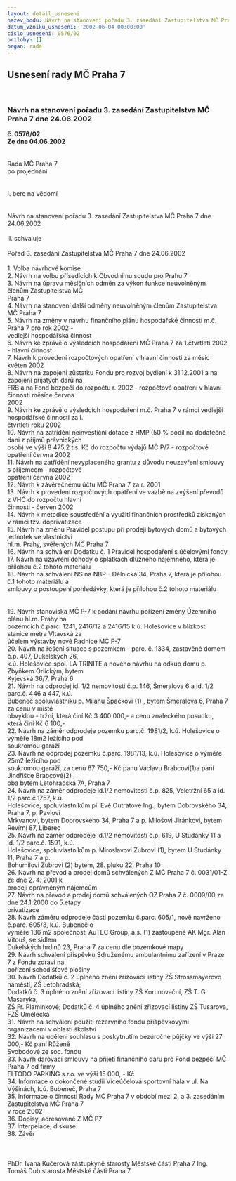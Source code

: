 ```yaml
---
layout: detail_usneseni
nazev_bodu: Návrh na stanovení pořadu 3. zasedání Zastupitelstva MČ Praha 7 dne 24.06.2002
datum_vzniku_usneseni: '2002-06-04 00:00:00'
cislo_usneseni: 0576/02
prilohy: []
organ: rada
---
```

<div id="ucUsn_pList" class="usn">
	<span><h2>Usnesení rady MČ Praha 7 </h2>
<br></span><div class="standBody">
<span><h3>Návrh na stanovení pořadu 3. zasedání Zastupitelstva MČ Praha 7 dne 24.06.2002</h3></span><div class="center">
		<strong>č. 0576/02</strong><br>
	</div>
<div class="center">
		<strong>Ze dne 04.06.2002</strong><br><br>
	</div>
<br>Rada MČ Praha 7<br>po projednání<br><br><br>I.	bere na vědomí<br><br> <br>Návrh na stanovení pořadu 3. zasedání Zastupitelstva MČ Praha 7 dne 24.06.2002<br><br>II.	schvaluje <br><br>Pořad 3. zasedání Zastupitelstva MČ Praha 7 dne 24.06.2002<br><br>  1.  Volba návrhové komise<br>  2.  Návrh na volbu přísedících k Obvodnímu soudu pro Prahu 7<br>  3.  Návrh na úpravu měsíčních odměn za výkon funkce neuvolněným členům Zastupitelstva MČ <br>       Praha 7<br>  4.  Návrh na stanovení další odměny neuvolněným členům Zastupitelstva MČ Praha 7<br>  5.  Návrh na změny v návrhu finančního plánu hospodářské činnosti m.č. Praha 7 pro rok 2002 - <br>       vedlejší hospodářská činnost<br>  6.  Návrh ke zprávě o výsledcích hospodaření MČ Praha 7 za 1.čtvrtletí 2002 - hlavní činnost<br>  7.  Návrh k provedení rozpočtových opatření v hlavní činnosti za měsíc květen 2002<br>  8.  Návrh na zapojení zůstatku Fondu pro rozvoj bydlení  k 31.12.2001 a na zapojení přijatých darů na <br>       FRB a na Fond bezpečí do rozpočtu r. 2002 - rozpočtové opatření v hlavní činnosti měsíce června <br>       2002<br>  9. Návrh ke zprávě o výsledcích hospodaření m.č. Praha 7 v rámci vedlejší hospodářské činnosti za I. <br>      čtvrtletí roku 2002<br>10. Návrh na zatřídění neinvestiční dotace z HMP (50 % podíl na dodatečné dani z příjmů právnických <br>      osob) ve výši 8 475,2 tis. Kč do rozpočtu výdajů MČ P/7 - rozpočtové opatření června 2002<br>11. Návrh na zatřídění nevyplaceného grantu z důvodu neuzavření smlouvy s příjemcem - rozpočtové <br>      opatření června 2002<br>12. Návrh k závěrečnému účtu MČ Praha 7 za r. 2001<br>13. Návrh k provedení rozpočtových  opatření ve vazbě na zvýšení převodů z VHČ do rozpočtu hlavní <br>      činnosti - červen 2002<br>14. Návrh k metodice soustředění a využití finančních prostředků získaných v rámci tzv. doprivatizace<br>15. Návrh na změnu Pravidel postupu při prodeji bytových domů a bytových jednotek ve vlastnictví <br>      hl.m. Prahy, svěřených MČ Praha 7<br>16. Návrh na schválení Dodatku č. 1 Pravidel hospodaření s účelovými fondy<br>17. Návrh na uzavření dohody o splátkách dlužného nájemného, která je přílohou č.2 tohoto materiálu<br>18. Návrh na schválení NS na NBP - Dělnická 34, Praha 7, která je přílohou č.1 tohoto materiálu a <br>      smlouvy o postoupení pohledávky, která je přílohou č.2 tohoto materiálu <br><br><br>19. Návrh stanoviska MČ P-7 k podání návrhu pořízení změny Územního plánu hl.m. Prahy na <br>      pozemcích č.parc. 1241, 2416/12 a 2416/15 k.ú. Holešovice v blízkosti stanice metra Vltavská za <br>      účelem výstavby nové Radnice MČ P-7<br>20. Návrh na řešení situace s pozemkem - parc. č. 1334, zastavěné domem č.p. 407,  Dukelských 26, <br>      k.ú. Holešovice  spol. LA TRINITE a nového návrhu na odkup domu p. Zbyňkem Orlickým, bytem <br>      Kyjevská 36/7, Praha 6<br>21. Návrh na  odprodej id. 1/2 nemovitosti č.p. 146, Šmeralova 6 a id. 1/2 parc.č. 446 a 447, k.ú. <br>      Bubeneč  spoluvlastníku  p. Milanu Špačkovi (1) , bytem Šmeralova 6, Praha 7 za cenu v místě <br>      obvyklou - tržní, která činí Kč 3 400 000,- a cenu znaleckého posudku, která činí  Kč 6 100,-<br>22. Návrh na záměr odprodeje pozemku parc.č. 1981/2, k.ú. Holešovice  o výměře 18m2 ležícího pod <br>      soukromou garáží<br>23. Návrh na  odprodej pozemku  č.parc. 1981/13, k.ú. Holešovice o výměře 25m2 ležícího  pod <br>      soukromou garáží, za cenu 67 750,- Kč  panu Václavu Brabcovi(1)a paní Jindřišce Brabcové(2) , <br>      oba  bytem Letohradská 7A, Praha 7<br>24. Návrh na záměr odprodeje id.1/2 nemovitosti č.p. 825, Veletržní 65 a id. 1/2 parc.č.1757, k.ú. <br>      Holešovice, spoluvlastníkům pí. Evě Outratové Ing., bytem Dobrovského 34,  Praha 7, p. Pavlovi <br>      Mrkvanovi, bytem Dobrovského 34, Praha 7 a p. Milošovi Jiránkovi, bytem Revírní 87, Liberec <br>25. Návrh na záměr odprodeje id.1/2 nemovitosti č.p. 619, U Studánky 11 a id. 1/2 parc.č. 1591, k.ú. <br>      Holešovice, spoluvlastníkům p. Miroslavovi Zubrovi (1), bytem U Studánky 11, Praha 7 a p.  <br>      Bohumilovi Zubrovi (2)  bytem, 28. pluku 22, Praha 10<br>26. Návrh na převod a prodej domů schválených Z MČ Praha 7 č. 0031/01-Z ze dne 2. 4. 2001 k <br>      prodeji oprávněným nájemcům <br>27. Návrh na převod a prodej domů schválených OZ Praha 7 č. 0009/00 ze dne 24.1.2000 do 5.etapy <br>      privatizace<br>28. Návrh záměru odprodeje části pozemku č.parc. 605/1, nově navrženo č.parc. 605/3, k.ú. Bubeneč o <br>      výměře 136 m2 společnosti AuTEC Group, a.s. (1) zastoupené AK Mgr. Alan Vitouš, se sídlem <br>      Dukelských hrdinů 23, Praha 7 za cenu dle pozemkové mapy<br>29. Návrh schválení příspěvku Sdruženému ambulantnímu zařízení v Praze 7 z Fondu zdraví na <br>      pořízení schodišťové plošiny<br>30. Návrh Dodatků  č. 2 úplného znění zřizovací listiny ZŠ Strossmayerovo náměstí,  ZŠ Letohradská; <br>      Dodatků č. 3 úplného znění zřizovací listiny ZŠ Korunovační, ZŠ T. G. Masaryka, <br>      ZŠ Fr. Plamínkové;  Dodatků č. 4 úplného znění zřizovací listiny ZŠ Tusarova,  FZŠ Umělecká <br>31. Návrh na schválení použití rezervního fondu příspěvkovými organizacemi v oblasti školství <br>32. Návrh na udělení souhlasu s poskytnutím bezúročné půjčky ve výši 27 000,- Kč paní Růženě <br>      Svobodové ze soc. fondu<br>33. Návrh darovací smlouvy na přijetí finančního daru pro Fond bezpečí  MČ Praha 7 od firmy <br>      ELTODO PARKING  s.r.o. ve výši 15 000, - Kč<br>34. Informace o dokončené studii Víceúčelová sportovní hala v ul. Na Výšinách, k.ú. Bubeneč, Praha 7<br>35. Informace o činnosti Rady MČ Praha 7 v období mezi 2. a 3. zasedáním Zastupitelstva MČ Praha 7 <br>      v roce 2002<br>36. Dopisy, adresované Z MČ P7<br>37. Interpelace, diskuse<br>38. Závěr<br><br> <br>	<br>PhDr. Ivana Kučerová zástupkyně starosty Městské části Praha 7	Ing. Tomáš Dub starosta Městské části Praha 7<br>	<br><br>
</div>
</div>